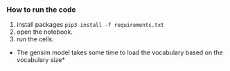 ### How to run the code
1. install packages `pip3 install -f requirements.txt`
2. open the notebook. 
3. run the cells. 

* The gensim model takes some time to load the vocabulary based on the vocabulary size*
